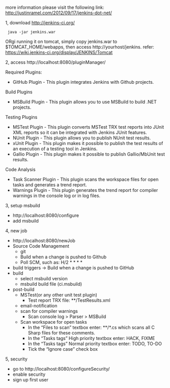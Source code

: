 more information please visit the following link:
http://justinramel.com/2012/09/17/jenkins-dot-net/


1, download http://jenkins-ci.org/

```
 java -jar jenkins.war
```
ORgi
running it on tomcat, simply copy jenkins.war to $TOMCAT_HOME/webapps, then access http://yourhost/jenkins.
refer: https://wiki.jenkins-ci.org/display/JENKINS/Tomcat

2, access http://localhost:8080/pluginManager/

Required Plugins:

* GitHub Plugin - This plugin integrates Jenkins with Github projects.

Build Plugins
* MSBuild Plugin - This plugin allows you to use MSBuild to build .NET projects.

Testing Plugins
* MSTest Plugin - This plugin converts MSTest TRX test reports into JUnit XML reports so it can be integrated with Jenkins JUnit features.
* NUnit Plugin - This plugin allows you to publish NUnit test results.
* xUnit Plugin - This plugin makes it possible to publish the test results of an execution of a testing tool in Jenkins.
* Gallio Plugin - This plugin makes it possible to publish Gallio/MbUnit test results.

Code Analysis
* Task Scanner Plugin - This plugin scans the workspace files for open tasks and generates a trend report.
* Warnings Plugin - This plugin generates the trend report for compiler warnings in the console log or in log files.


3, setup msbuild
* http://localhost:8080/configure
* add msbuild

4, new job
* http://localhost:8080/newJob
* Source Code Management
	* git
	* Build when a change is pushed to Github
	* Poll SCM, such as: H/2 * * * *
* build triggers -> Build when a change is pushed to GitHub
* build 
	* select msbuild version
	* msbuild build file (ci.msbuild)
* post-build
	* MSTest(or any other unit test plugin)
		* Test report TRX file: **/TestResults.xml
	* email-notification
	* scan for compiler warnings
		* Scan console log > Parser > MSBuild
    * Scan workspace for open tasks
    	* In the “Files to scan” textbox enter: **/*.cs which scans all C Sharp files for these comments.
		* In the “Tasks tags” High priority textbox enter: HACK, FIXME
		* In the “Tasks tags” Normal priority textbox enter: TODO, TO-DO
		* Tick the “Ignore case” check box

5, security
* go to http://localhost:8080/configureSecurity/
* enable security
* sign up first user 



